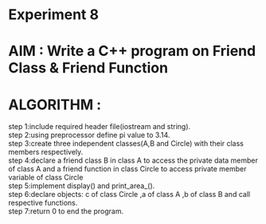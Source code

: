 #                  Experiment 8
# AIM : Write a C++ program on Friend Class & Friend Function
# ALGORITHM :
 step 1:include required header file(iostream and string).  
 step 2:using preprocessor define pi value to 3.14.  
 step 3:create three independent classes(A,B and Circle) with their class members respectively.  
 step 4:declare a friend class B in class A to access the private data member of class A and a friend function in class Circle to access private member variable of          class Circle    
 step 5:implement display() and print_area_().  
 step 6:declare objects: c of class Circle ,a of class A ,b of class B and call respective functions.  
 step 7:return 0 to end the program.  

